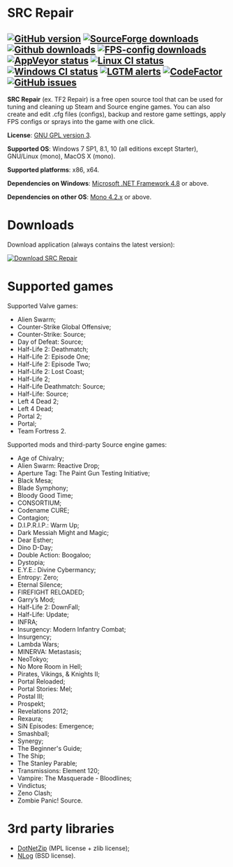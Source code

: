 # SRC Repair

[![GitHub version](https://img.shields.io/github/v/release/xvitaly/srcrepair?sort=semver&color=brightgreen&logo=git&logoColor=white)](https://github.com/xvitaly/srcrepair/releases)
[![SourceForge downloads](https://www.easycoding.org/files/images/sf_downloads.svg)](https://github.com/xvitaly/srcrepair/releases)
[![Github downloads](https://img.shields.io/github/downloads/xvitaly/srcrepair/total.svg?label=GH%20downloads&logo=github&logoColor=white)](https://github.com/xvitaly/srcrepair/releases)
[![FPS-config downloads](https://img.shields.io/github/downloads/EasyCoding/tf2cfgs/total.svg?label=FPS%20configs&logo=pinboard&logoColor=white)](https://github.com/xvitaly/srcrepair/releases)
[![AppVeyor status](https://ci.appveyor.com/api/projects/status/9r2yma3aab972blf?svg=true)](https://ci.appveyor.com/project/xvitaly/srcrepair)
[![Linux CI status](https://github.com/xvitaly/srcrepair/actions/workflows/linux.yml/badge.svg)](https://github.com/xvitaly/srcrepair/actions/workflows/linux.yml)
[![Windows CI status](https://github.com/xvitaly/srcrepair/actions/workflows/windows.yml/badge.svg)](https://github.com/xvitaly/srcrepair/actions/workflows/windows.yml)
[![LGTM alerts](https://img.shields.io/lgtm/alerts/g/xvitaly/srcrepair.svg?logo=lgtm&logoWidth=18)](https://lgtm.com/projects/g/xvitaly/srcrepair/alerts/)
[![CodeFactor](https://www.codefactor.io/repository/github/xvitaly/srcrepair/badge/dev)](https://www.codefactor.io/repository/github/xvitaly/srcrepair/overview/dev)
[![GitHub issues](https://img.shields.io/github/issues/xvitaly/srcrepair.svg?label=issues)](https://github.com/xvitaly/srcrepair/issues)
---

**SRC Repair** (ex. TF2 Repair) is a free open source tool that can be used for tuning and cleaning up Steam and Source
engine games. You can also create and edit .cfg files (configs), backup and restore game settings, apply FPS configs or
sprays into the game with one click.

**License**: [GNU GPL version 3](COPYING).

**Supported OS**: Windows 7 SP1, 8.1, 10 (all editions except Starter), GNU/Linux (mono), MacOS X (mono).

**Supported platforms**: x86, x64.

**Dependencies on Windows**: [Microsoft .NET Framework 4.8](https://dotnet.microsoft.com/download/dotnet-framework/net48) or above.

**Dependencies on other OS**: [Mono 4.2.x](http://www.mono-project.com/download/) or above.

# Downloads

Download application (always contains the latest version):

[![Download SRC Repair](https://www.easycoding.org/wp-content/uploads/download-now.png)](https://github.com/xvitaly/srcrepair/releases/download/v43.0.5/srcrepair_435_final.exe)

# Supported games

Supported Valve games:

  * Alien Swarm;
  * Counter-Strike Global Offensive;
  * Counter-Strike: Source;
  * Day of Defeat: Source;
  * Half-Life 2: Deathmatch;
  * Half-Life 2: Episode One;
  * Half-Life 2: Episode Two;
  * Half-Life 2: Lost Coast;
  * Half-Life 2;
  * Half-Life Deathmatch: Source;
  * Half-Life: Source;
  * Left 4 Dead 2;
  * Left 4 Dead;
  * Portal 2;
  * Portal;
  * Team Fortress 2.

Supported mods and third-party Source engine games:

  * Age of Chivalry;
  * Alien Swarm: Reactive Drop;
  * Aperture Tag: The Paint Gun Testing Initiative;
  * Black Mesa;
  * Blade Symphony;
  * Bloody Good Time;
  * CONSORTIUM;
  * Codename CURE;
  * Contagion;
  * D.I.P.R.I.P.: Warm Up;
  * Dark Messiah Might and Magic;
  * Dear Esther;
  * Dino D-Day;
  * Double Action: Boogaloo;
  * Dystopia;
  * E.Y.E.: Divine Cybermancy;
  * Entropy: Zero;
  * Eternal Silence;
  * FIREFIGHT RELOADED;
  * Garry’s Mod;
  * Half-Life 2: DownFall;
  * Half-Life: Update;
  * INFRA;
  * Insurgency: Modern Infantry Combat;
  * Insurgency;
  * Lambda Wars;
  * MINERVA: Metastasis;
  * NeoTokyo;
  * No More Room in Hell;
  * Pirates, Vikings, & Knights II;
  * Portal Reloaded;
  * Portal Stories: Mel;
  * Postal III;
  * Prospekt;
  * Revelations 2012;
  * Rexaura;
  * SiN Episodes: Emergence;
  * Smashball;
  * Synergy;
  * The Beginner's Guide;
  * The Ship;
  * The Stanley Parable;
  * Transmissions: Element 120;
  * Vampire: The Masquerade - Bloodlines;
  * Vindictus;
  * Zeno Clash;
  * Zombie Panic! Source.

# 3rd party libraries

  * [DotNetZip](https://github.com/haf/DotNetZip.Semverd) (MPL license + zlib license);
  * [NLog](https://github.com/NLog/NLog) (BSD license).
